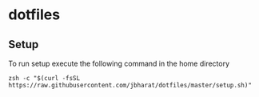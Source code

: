 # dotfiles

## Setup

To run setup execute the following command in the home directory

`zsh -c "$(curl -fsSL https://raw.githubusercontent.com/jbharat/dotfiles/master/setup.sh)"`
